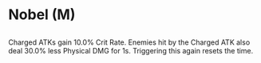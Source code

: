 # Nobel (M)

## 

Charged ATKs gain 10.0% Crit Rate. Enemies hit by the Charged ATK also deal 30.0% less Physical DMG for 1s. Triggering this again resets the time.